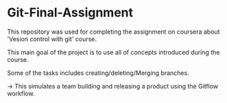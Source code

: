 # Git-Final-Assignment
This repository was used for completing the assignment on coursera about 'Vesion control with git' course.

This main goal of the project is to use all of concepts introduced during the course.

Some of the tasks includes creating/deleting/Merging branches.

-> This simulates a team building and releasing a product using the Gitflow workflow.

  
